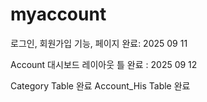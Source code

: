 # myaccount

로그인, 회원가입 기능, 페이지 완료: 2025 09 11

Account 대시보드 레이아웃 틀 완료 : 2025 09 12

Category Table 완료
Account_His Table 완료